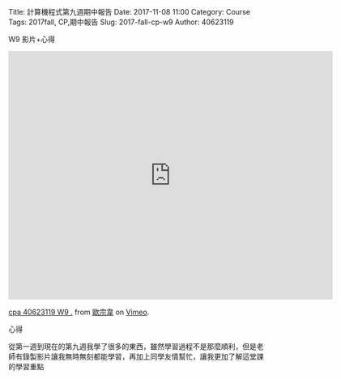 Title: 計算機程式第九週期中報告
Date: 2017-11-08 11:00
Category: Course
Tags: 2017fall, CP,期中報告
Slug: 2017-fall-cp-w9
Author: 40623119

W9 影片+心得

<!-- PELICAN_END_SUMMARY -->

<iframe src="https://player.vimeo.com/video/241854566" width="640" height="491" frameborder="0" webkitallowfullscreen mozallowfullscreen allowfullscreen></iframe>
<p><a href="https://vimeo.com/241854566">cpa 40623119 W9 .</a> from <a href="https://vimeo.com/user73298966">歐宗韋</a> on <a href="https://vimeo.com">Vimeo</a>.</p>

心得

從第一週到現在的第九週我學了很多的東西，雖然學習過程不是那麼順利，但是老師有錄製影片讓我無時無刻都能學習，再加上同學友情幫忙，讓我更加了解這堂課的學習重點